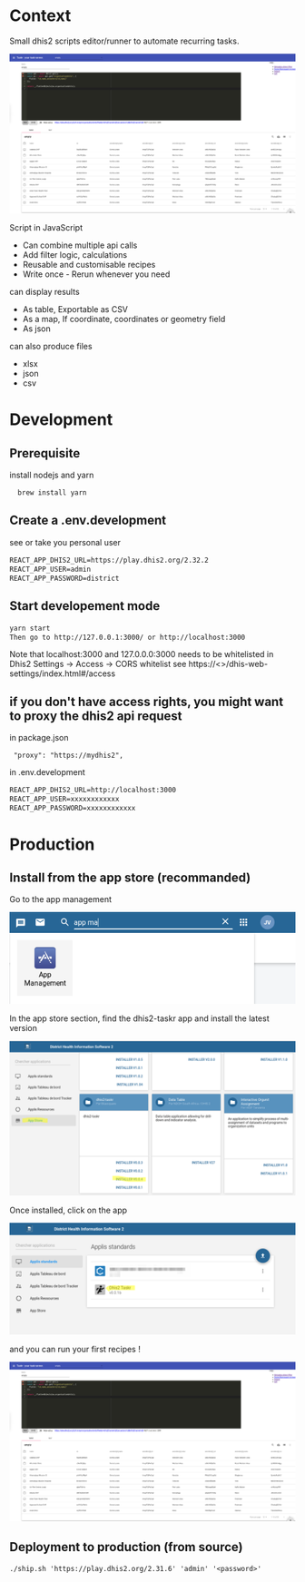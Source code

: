 
# Context

Small dhis2 scripts editor/runner to automate recurring tasks.

![](./doc/screenshot.png)

Script in JavaScript

  - Can combine multiple api calls
  - Add filter logic, calculations
  - Reusable and customisable recipes
  - Write once - Rerun whenever you need

can display results

- As table, Exportable as CSV
- As a map, If coordinate, coordinates or geometry field
- As json

can also produce files

- xlsx
- json
- csv

# Development
## Prerequisite

install nodejs and yarn

```
  brew install yarn
```

## Create a .env.development

see
or take you personal user

```
REACT_APP_DHIS2_URL=https://play.dhis2.org/2.32.2
REACT_APP_USER=admin
REACT_APP_PASSWORD=district
```

## Start developement mode

```
yarn start
Then go to http://127.0.0.1:3000/ or http://localhost:3000
```

Note that localhost:3000 and 127.0.0.0:3000 needs to be whitelisted in Dhis2 Settings -> Access -> CORS whitelist
see https://<<your-dhis2>>/dhis-web-settings/index.html#/access


## if you don't have access rights, you might want to proxy the dhis2 api request

in package.json

```
 "proxy": "https://mydhis2",
```

in .env.development

```
REACT_APP_DHIS2_URL=http://localhost:3000
REACT_APP_USER=xxxxxxxxxxxx
REACT_APP_PASSWORD=xxxxxxxxxxxx
```

# Production

## Install from the app store (recommanded)

Go to the app management

![](./doc/app-store-select.png)

In the app store section, find the dhis2-taskr app and install the latest version

![](./doc/app-store-install.png)

Once installed, click on the app

![](./doc/app-store-installed.png)

and you can run your first recipes !

![](./doc/screenshot.png)

## Deployment to production (from source)

```
./ship.sh 'https://play.dhis2.org/2.31.6' 'admin' '<password>'
```
